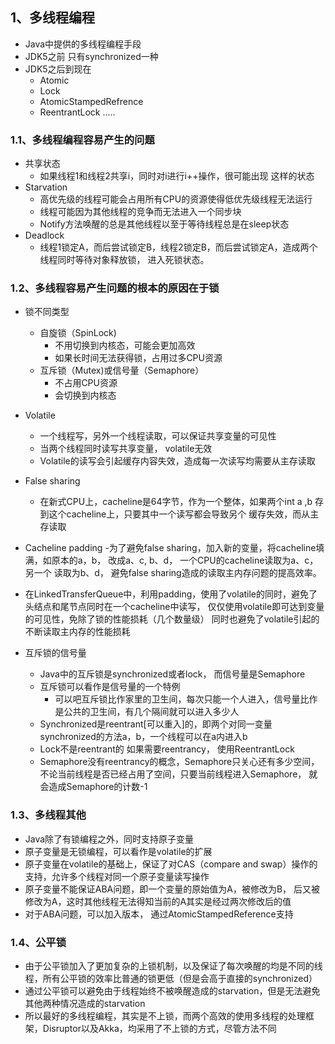 ## 1、多线程编程

- Java中提供的多线程编程手段
- JDK5之前 只有synchronized一种
- JDK5之后到现在
    - Atomic
    - Lock
    - AtomicStampedRefrence
    - ReentrantLock
    .....
### 1.1、多线程编程容易产生的问题
- 共享状态
    - 如果线程1和线程2共享i，同时对i进行i++操作，很可能出现
    这样的状态
- Starvation
    - 高优先级的线程可能会占用所有CPU的资源使得低优先级线程无法运行
    - 线程可能因为其他线程的竞争而无法进入一个同步块
    - Notify方法唤醒的总是其他线程以至于等待线程总是在sleep状态
- Deadlock
    - 线程1锁定A，而后尝试锁定B，线程2锁定B，而后尝试锁定A，造成两个线程同时等待对象释放锁，
    进入死锁状态。
    
### 1.2、多线程容易产生问题的根本的原因在于锁
- 锁不同类型
    - 自旋锁（SpinLock)
        - 不用切换到内核态，可能会更加高效
        - 如果长时间无法获得锁，占用过多CPU资源
    - 互斥锁（Mutex)或信号量（Semaphore）
        - 不占用CPU资源
        - 会切换到内核态
        
- Volatile
    - 一个线程写，另外一个线程读取，可以保证共享变量的可见性
    - 当两个线程同时读写共享变量， volatile无效
    - Volatile的读写会引起缓存内容失效，造成每一次读写均需要从主存读取
- False sharing 
    - 在新式CPU上，cacheline是64字节，作为一个整体，如果两个int a ,b 存到这个cacheline上，只要其中一个读写都会导致另个
    缓存失效，而从主存读取
- Cacheline padding
    -为了避免false sharing，加入新的变量，将cacheline填满，如原本的a，b， 改成a、c, b、d， 一个CPU的cacheline读取为a、c， 另一个
    读取为b、d， 避免false sharing造成的读取主内存问题的提高效率。
- 在LinkedTransferQueue中，利用padding，使用了volatile的同时，避免了头结点和尾节点同时在一个cacheline中读写，
仅仅使用volatile即可达到变量的可见性，免除了锁的性能损耗（几个数量级） 同时也避免了volatile引起的不断读取主内存的性能损耗
- 互斥锁的信号量
    - Java中的互斥锁是synchronized或者lock， 而信号量是Semaphore
    - 互斥锁可以看作是信号量的一个特例
        - 可以吧互斥锁比作家里的卫生间，每次只能一个人进入，信号量比作是公共的卫生间，有几个隔间就可以进入多少人
    - Synchronized是reentrant[可以重入]的，即两个对同一变量synchronized的方法a，b，一个线程可以在a内进入b
    - Lock不是reentrant的 如果需要reentrancy， 使用ReentrantLock
    - Semaphore没有reentrancy的概念，Semaphore只关心还有多少空间，不论当前线程是否已经占用了空间，只要当前线程进入Semaphore，
    就会造成Semaphore的计数-1
### 1.3、多线程其他
- Java除了有锁编程之外，同时支持原子变量
- 原子变量是无锁编程，可以看作是volatile的扩展
- 原子变量在volatile的基础上，保证了对CAS（compare and swap）操作的支持，允许多个线程对同一个原子变量读写操作
- 原子变量不能保证ABA问题，即一个变量的原始值为A，被修改为B， 后又被修改为A，这时其他线程无法得知当前的A其实是经过两次修改后的值
- 对于ABA问题，可以加入版本， 通过AtomicStampedReference支持    

### 1.4、公平锁
- 由于公平锁加入了更加复杂的上锁机制，以及保证了每次唤醒的均是不同的线程，所有公平锁的效率比普通的锁更低（但是会高于直接的synchronized）
- 通过公平锁可以避免由于线程始终不被唤醒造成的starvation，但是无法避免其他两种情况造成的starvation
- 所以最好的多线程编程，其实是不上锁，而两个高效的使用多线程的处理框架，Disruptor以及Akka，均采用了不上锁的方式，尽管方法不同
        
    